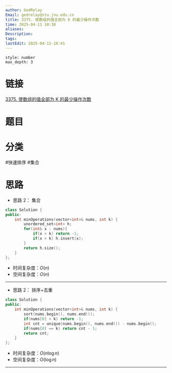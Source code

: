 ```yaml
---
author: GedRelay
Email: gedrelay@stu.jnu.edu.cn
title: 3375. 使数组的值全部为 K 的最少操作次数
time: 2025-04-11 10:38
aliases: 
Description: 
tags: 
lastEdit: 2025-04-11-10:41
---
```


```toc
style: number
max_depth: 3
```

# 链接
[3375. 使数组的值全部为 K 的最少操作次数](https://leetcode.cn/problems/minimum-operations-to-make-array-values-equal-to-k/) 

# 题目


# 分类
#快速排序 #集合 

# 思路
- 思路 2：
集合

```cpp
class Solution {
public:
    int minOperations(vector<int>& nums, int k) {
        unordered_set<int> h;
        for(int& x : nums){
            if(x < k) return -1;
            if(x > k) h.insert(x);
        }
        return h.size();
    }
};
```


- 时间复杂度：${O\left( n \right)  }$ 
- 空间复杂度：${O\left( n \right)  }$ 


---

- 思路 2：
排序+去重

```cpp
class Solution {
public:
    int minOperations(vector<int>& nums, int k) {
        sort(nums.begin(), nums.end());
        if(nums[0] < k) return -1;
        int cnt = unique(nums.begin(), nums.end()) - nums.begin();
        if(nums[0] == k) return cnt - 1;
        return cnt;
    }
};
```


- 时间复杂度：${O\left( n\log n \right)  }$ 
- 空间复杂度：${O\left( \log n \right)  }$ 


---

